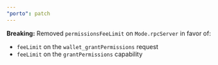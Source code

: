 ```yaml
---
"porto": patch
---
```


**Breaking:** Removed `permissionsFeeLimit` on `Mode.rpcServer` in favor of:

- `feeLimit` on the `wallet_grantPermissions` request
- `feeLimit` on the `grantPermissions` capability
